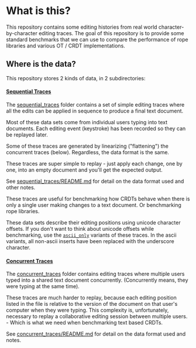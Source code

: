 # What is this?

This repository contains some editing histories from real world character-by-character editing traces. The goal of this repository is to provide some standard benchmarks that we can use to compare the performance of rope libraries and various OT / CRDT implementations.

## Where is the data?

This repository stores 2 kinds of data, in 2 subdirectories:

#### [Sequential Traces](sequential_traces/)

The [sequential_traces](sequential_traces/) folder contains a set of simple editing traces where all the edits can be applied in sequence to produce a final text document.

Most of these data sets come from individual users typing into text documents. Each editing event (keystroke) has been recorded so they can be replayed later.

Some of these traces are generated by linearizing ("flattening") the concurrent traces (below). Regardless, the data format is the same.

These traces are super simple to replay - just apply each change, one by one, into an empty document and you'll get the expected output.

See [sequential_traces/README.md](sequential_traces/README.md) for detail on the data format used and other notes.

These traces are useful for benchmarking how CRDTs behave when there is only a single user making changes to a text document. Or benchmarking rope libraries.

These data sets describe their editing positions using unicode character offsets. If you don't want to think about unicode offsets while benchmarking, use the [`ascii_only`](sequential_traces/ascii_only) variants of these traces. In the ascii variants, all non-ascii inserts have been replaced with the underscore character.


#### [Concurrent Traces](concurrent_traces/)

The [concurrent_traces](concurrent_traces/) folder contains editing traces where multiple users typed into a shared text document concurrently. (Concurrently means, they were typing at the same time).

These traces are much harder to replay, because each editing position listed in the file is relative to the version of the document on that user's computer when they were typing. This complexity is, unfortunately, necessary to replay a collaborative editing session between multiple users. - Which is what we need when benchmarking text based CRDTs.

See [concurrent_traces/README.md](concurrent_traces/README.md) for detail on the data format used and notes.
